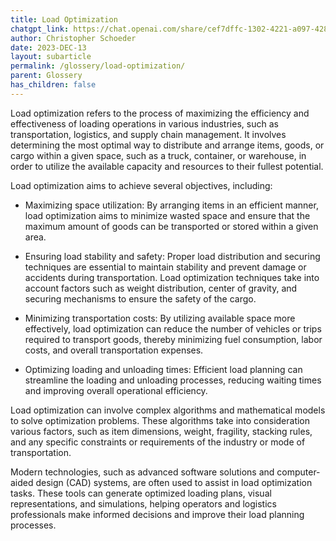 ```yaml
---
title: Load Optimization
chatgpt_link: https://chat.openai.com/share/cef7dffc-1302-4221-a097-42801e8fd3aa
author: Christopher Schoeder
date: 2023-DEC-13
layout: subarticle
permalink: /glossery/load-optimization/
parent: Glossery
has_children: false
---
```


Load optimization refers to the process of maximizing the efficiency and effectiveness of loading operations in various industries, such as transportation, logistics, and supply chain management. It involves determining the most optimal way to distribute and arrange items, goods, or cargo within a given space, such as a truck, container, or warehouse, in order to utilize the available capacity and resources to their fullest potential.

Load optimization aims to achieve several objectives, including:

- Maximizing space utilization: By arranging items in an efficient manner, load optimization aims to minimize wasted space and ensure that the maximum amount of goods can be transported or stored within a given area.

- Ensuring load stability and safety: Proper load distribution and securing techniques are essential to maintain stability and prevent damage or accidents during transportation. Load optimization techniques take into account factors such as weight distribution, center of gravity, and securing mechanisms to ensure the safety of the cargo.

- Minimizing transportation costs: By utilizing available space more effectively, load optimization can reduce the number of vehicles or trips required to transport goods, thereby minimizing fuel consumption, labor costs, and overall transportation expenses.

- Optimizing loading and unloading times: Efficient load planning can streamline the loading and unloading processes, reducing waiting times and improving overall operational efficiency.

Load optimization can involve complex algorithms and mathematical models to solve optimization problems. These algorithms take into consideration various factors, such as item dimensions, weight, fragility, stacking rules, and any specific constraints or requirements of the industry or mode of transportation.

Modern technologies, such as advanced software solutions and computer-aided design (CAD) systems, are often used to assist in load optimization tasks. These tools can generate optimized loading plans, visual representations, and simulations, helping operators and logistics professionals make informed decisions and improve their load planning processes.
